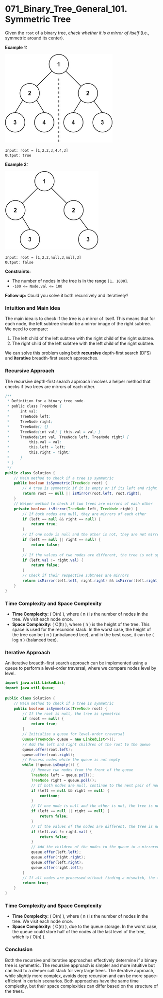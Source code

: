 # 071_Binary_Tree_General_101. Symmetric Tree

Given the `root` of a binary tree, *check whether it is a mirror of itself* (i.e., symmetric around its center).



**Example 1:**

![img](https://raw.githubusercontent.com/JedLee6/PublicPicBed/main/uPic/symtree1-20240604221602192.jpg)

```
Input: root = [1,2,2,3,4,4,3]
Output: true
```

**Example 2:**

![img](https://raw.githubusercontent.com/JedLee6/PublicPicBed/main/uPic/symtree2.jpg)

```
Input: root = [1,2,2,null,3,null,3]
Output: false
```

 

**Constraints:**

- The number of nodes in the tree is in the range `[1, 1000]`.
- `-100 <= Node.val <= 100` 

**Follow up:** Could you solve it both recursively and iteratively?



### Intuition and Main Idea

The main idea is to check if the tree is a mirror of itself. This means that for each node, the left subtree should be a mirror image of the right subtree. We need to compare:
1. The left child of the left subtree with the right child of the right subtree.
2. The right child of the left subtree with the left child of the right subtree.

We can solve this problem using both **recursive** depth-first search (DFS) and **iterative** breadth-first search approaches.

### Recursive Approach

The recursive depth-first search approach involves a helper method that checks if two trees are mirrors of each other.

```java
/**
 * Definition for a binary tree node.
 * public class TreeNode {
 *     int val;
 *     TreeNode left;
 *     TreeNode right;
 *     TreeNode() {}
 *     TreeNode(int val) { this.val = val; }
 *     TreeNode(int val, TreeNode left, TreeNode right) {
 *         this.val = val;
 *         this.left = left;
 *         this.right = right;
 *     }
 * }
 */
public class Solution {
    // Main method to check if a tree is symmetric
    public boolean isSymmetric(TreeNode root) {
        // A tree is symmetric if it is empty or if its left and right subtrees are mirrors
        return root == null || isMirror(root.left, root.right);
    }
    // Helper method to check if two trees are mirrors of each other
    private boolean isMirror(TreeNode left, TreeNode right) {
        // If both nodes are null, they are mirrors of each other
        if (left == null && right == null) {
            return true;
        }
        // If one node is null and the other is not, they are not mirrors of each other
        if (left == null || right == null) {
            return false;
        }
        // If the values of two nodes are different, the tree is not symmetric
        if (left.val != right.val) {
            return false;
        }
        // Check if their respective subtrees are mirrors
        return isMirror(left.left, right.right) && isMirror(left.right, right.left);
    }
}
```

### Time Complexity and Space Complexity

- **Time Complexity**: \( O(n) \), where \( n \) is the number of nodes in the tree. We visit each node once.
- **Space Complexity**: \( O(h) \), where \( h \) is the height of the tree. This space is used for the recursion stack. In the worst case, the height of the tree can be \( n \) (unbalanced tree), and in the best case, it can be \( log n \) (balanced tree).

### Iterative Approach

An iterative breadth-first search approach can be implemented using a queue to perform a level-order traversal, where we compare nodes level by level.

```java
import java.util.LinkedList;
import java.util.Queue;

public class Solution {
    // Main method to check if a tree is symmetric
    public boolean isSymmetric(TreeNode root) {
        // If the root is null, the tree is symmetric
        if (root == null) {
            return true;
        }
        // Initialize a queue for level-order traversal
        Queue<TreeNode> queue = new LinkedList<>();
        // Add the left and right children of the root to the queue
        queue.offer(root.left);
        queue.offer(root.right);
        // Process nodes while the queue is not empty
        while (!queue.isEmpty()) {
            // Remove two nodes from the front of the queue
            TreeNode left = queue.poll();
            TreeNode right = queue.poll();
            // If both nodes are null, continue to the next pair of nodes
            if (left == null && right == null) {
                continue;
            }
            // If one node is null and the other is not, the tree is not symmetric
            if (left == null || right == null) {
                return false;
            }
            // If the values of the nodes are different, the tree is not symmetric
            if (left.val != right.val) {
                return false;
            }
            // Add the children of the nodes to the queue in a mirrored order
            queue.offer(left.left);
            queue.offer(right.right);
            queue.offer(left.right);
            queue.offer(right.left);
        }
        // If all nodes are processed without finding a mismatch, the tree is symmetric
        return true;
    }
}
```

### Time Complexity and Space Complexity

- **Time Complexity**: \( O(n) \), where \( n \) is the number of nodes in the tree. We visit each node once.
- **Space Complexity**: \( O(n) \), due to the queue storage. In the worst case, the queue could store half of the nodes at the last level of the tree, which is \( O(n) \).

### Conclusion

Both the recursive and iterative approaches effectively determine if a binary tree is symmetric. The recursive approach is simpler and more intuitive but can lead to a deeper call stack for very large trees. The iterative approach, while slightly more complex, avoids deep recursion and can be more space-efficient in certain scenarios. Both approaches have the same time complexity, but their space complexities can differ based on the structure of the trees.